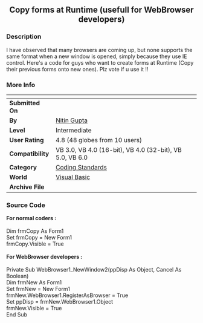 ﻿<div align="center">

## Copy forms at Runtime \(usefull for WebBrowser developers\)


</div>

### Description

I have observed that many browsers are coming up, but none supports the same format when a new window is opened, simply because they use IE control. Here's a code for guys who want to create forms at Runtime (Copy their previous forms onto new ones). Plz vote if u use it !!
 
### More Info
 


<span>             |<span>
---                |---
**Submitted On**   |
**By**             |[Nitin Gupta](https://github.com/Planet-Source-Code/PSCIndex/blob/master/ByAuthor/nitin-gupta.md)
**Level**          |Intermediate
**User Rating**    |4.8 (48 globes from 10 users)
**Compatibility**  |VB 3\.0, VB 4\.0 \(16\-bit\), VB 4\.0 \(32\-bit\), VB 5\.0, VB 6\.0
**Category**       |[Coding Standards](https://github.com/Planet-Source-Code/PSCIndex/blob/master/ByCategory/coding-standards__1-43.md)
**World**          |[Visual Basic](https://github.com/Planet-Source-Code/PSCIndex/blob/master/ByWorld/visual-basic.md)
**Archive File**   |[](https://github.com/Planet-Source-Code/nitin-gupta-copy-forms-at-runtime-usefull-for-webbrowser-developers__1-22862/archive/master.zip)





### Source Code

<B>For normal coders :</B><BR><BR>
Dim frmCopy As Form1<BR>
Set frmCopy = New Form1<BR>
frmCopy.Visible = True<BR><BR>
<B>For WebBrowser developers :</B><BR><BR>
Private Sub WebBrowser1_NewWindow2(ppDisp As Object, Cancel As Boolean)<BR>
Dim frmNew As Form1<BR>
Set frmNew = New Form1<BR>
frmNew.WebBrowser1.RegisterAsBrowser = True<BR>
Set ppDisp = frmNew.WebBrowser1.Object<BR>
frmNew.Visible = True<BR>
End Sub<BR>

